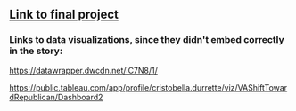 ## [Link to final project](https://github.com/cristobella/datavisualization-fall2021/blob/ddb965cde2423d20cf51d6feed21de9a4f29d622/Final%20Project.md)

### Links to data visualizations, since they didn't embed correctly in the story:

https://datawrapper.dwcdn.net/iC7N8/1/

https://public.tableau.com/app/profile/cristobella.durrette/viz/VAShiftTowardRepublican/Dashboard2
